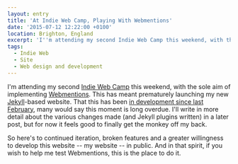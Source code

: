 ```yaml
---
layout: entry
title: 'At Indie Web Camp, Playing With Webmentions'
date: '2015-07-12 12:22:00 +0100'
location: Brighton, England
excerpt: 'I''m attending my second Indie Web Camp this weekend, with the sole aim of implementing Webmentions. This has meant prematurely launching my new Jekyll-based website. That this has been in development since last February, many would say this moment is long overdue.'
tags:
  - Indie Web
  - Site
  - Web design and development
---
```

I'm attending my second [Indie Web Camp][1] this weekend, with the sole aim of implementing [Webmentions][2]. This has meant prematurely launching my new [Jekyll][3]-based website. That this has been [in development since last February][4], many would say this moment is long overdue. I'll write in more detail about the various changes made (and Jekyll plugins written) in a later post, but for now it feels good to finally get the monkey off my back.

So here's to continued iteration, broken features and a greater willingness to develop this website -- my website -- in public. And in that spirit, if you wish to help me test Webmentions, this is the place to do it.

[1]: https://indiewebcamp.com/2015/Brighton
[2]: https://indiewebcamp.com/Webmention
[3]: http://jekyllrb.com
[4]: https://github.com/paulrobertlloyd/paulrobertlloyd.com/commit/cd1a3375d75fa41908486cad94b67856c65f5744
